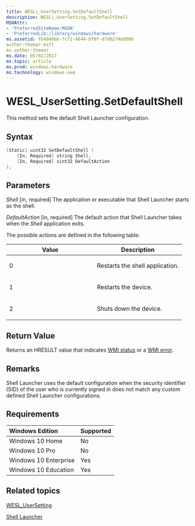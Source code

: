 ```yaml
---
title: WESL\_UserSetting.SetDefaultShell
description: WESL\_UserSetting.SetDefaultShell
MSHAttr:
- 'PreferredSiteName:MSDN'
- 'PreferredLib:/library/windows/hardware'
ms.assetid: fb4040bb-7cf2-4644-bf0f-d7d0274dd080
author:themar-msft
ms.author:themar
ms.date: 05/02/2017
ms.topic: article
ms.prod: windows-hardware
ms.technology: windows-oem
---
```

# WESL\_UserSetting.SetDefaultShell

This method sets the default Shell Launcher configuration.

## Syntax

```powershell
[Static] uint32 SetDefaultShell (
    [In, Required] string Shell,
    [In, Required] sint32 DefaultAction
);
```

## Parameters

<a href="" id="shell"></a>*Shell*
\[in, required\] The application or executable that Shell Launcher starts as the shell.

<a href="" id="defaultaction"></a>*DefaultAction*
\[in, required\] The default action that Shell Launcher takes when the *Shell* application exits.

The possible actions are defined in the following table:

<table>
<colgroup>
<col width="50%" />
<col width="50%" />
</colgroup>
<thead>
<tr class="header">
<th>Value</th>
<th>Description</th>
</tr>
</thead>
<tbody>
<tr class="odd">
<td><p>0</p></td>
<td><p>Restarts the shell application.</p></td>
</tr>
<tr class="even">
<td><p>1</p></td>
<td><p>Restarts the device.</p></td>
</tr>
<tr class="odd">
<td><p>2</p></td>
<td><p>Shuts down the device.</p></td>
</tr>
</tbody>
</table>

## Return Value

Returns an HRESULT value that indicates [WMI status](http://go.microsoft.com/fwlink/p/?LinkID=208318) or a [WMI error](http://go.microsoft.com/fwlink/p/?LinkID=208317).

## Remarks

Shell Launcher uses the default configuration when the security identifier (SID) of the user who is currently signed in does not match any custom defined Shell Launcher configurations.

## Requirements

| Windows Edition       | Supported |
|:----------------------|:----------|
| Windows 10 Home       | No        |
| Windows 10 Pro        | No        |
| Windows 10 Enterprise | Yes       |
| Windows 10 Education  | Yes       |

## Related topics

[WESL\_UserSetting](wesl-usersetting.md)

[Shell Launcher](shell-launcher.md)
